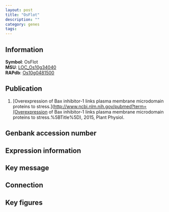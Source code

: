 ```yaml
---
layout: post
title: "OsFlot"
description: ""
category: genes
tags: 
---
```


## Information
__Symbol__: OsFlot  
__MSU__: [LOC_Os10g34040](http://rice.plantbiology.msu.edu/cgi-bin/ORF_infopage.cgi?orf=LOC_Os10g34040)  
__RAPdb__: [Os10g0481500](http://rapdb.dna.affrc.go.jp/viewer/gbrowse_details/irgsp1?name=Os10g0481500)  

## Publication
1. [Overexpression of Bax inhibitor-1 links plasma membrane microdomain proteins to stress.](http://www.ncbi.nlm.nih.gov/pubmed?term=(Overexpression of Bax inhibitor-1 links plasma membrane microdomain proteins to stress.%5BTitle%5D), 2015, Plant Physiol.

## Genbank accession number

## Expression information

## Key message

## Connection

## Key figures


